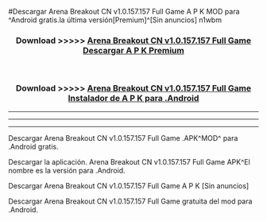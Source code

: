 #Descargar Arena Breakout CN v1.0.157.157 Full Game  A P K MOD para ^Android gratis.la última versión[Premium]^[Sin anuncios] n1wbm



<div align="center">
<h3>Download >>>>> <a href="https://es-web.web.app/?es= Arena Breakout CN v1.0.157.157 Full Game ">Arena Breakout CN v1.0.157.157 Full Game  Descargar A P K Premium</a></h3><br>

<h3>Download >>>>> <a href="https://es-web.web.app/?es= Arena Breakout CN v1.0.157.157 Full Game ">Arena Breakout CN v1.0.157.157 Full Game  Instalador de A P K para .Android</a></h3>
</div>


----------------------------------------------------------

----------------------------------------------------------

----------------------------------------------------------

Descargar Arena Breakout CN v1.0.157.157 Full Game  .APK^MOD^ para .Android gratis.

Descargar la aplicación. Arena Breakout CN v1.0.157.157 Full Game  APK^El nombre es la versión para .Android.

Descargar Arena Breakout CN v1.0.157.157 Full Game  A P K [Sin anuncios]

Descargar Arena Breakout CN v1.0.157.157 Full Game  gratuita del mod para .Android.